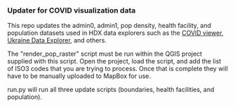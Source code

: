 ### Updater for COVID visualization data

This repo updates the admin0, admin1, pop density, health facility, and population datasets used in HDX data explorers such as the  [COVID viewer](https://data.humdata.org/visualization/covid19-humanitarian-operations/), [Ukraine Data Explorer](https://data.humdata.org/visualization/ukraine-humanitarian-operations/), and others.

The "render_pop_raster" script must be run within the QGIS project supplied with this script. Open the project, load the script, and add the list of ISO3 codes that you are trying to process. Once that is complete they will have to be manually uploaded to MapBox for use.

run.py will run all three update scripts (boundaries, health facilities, and population).

